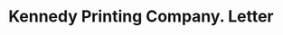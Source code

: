 ---
doi: 10.7916/D8N88NRF
date_other: '1908'
date_other_textual: '1908'
form: correspondence
genre:
- Letters (correspondence)
name:
- Kennedy Printing Company
object_in_context_url: https://biggert.cul.columbia.edu/items/view/ave_biggert_00302
subject_hierarchical_geographic:
- Fredonia, Kansas, United States
subject_name:
- Kennedy Printing Company
title: Kennedy Printing Company. Letter
sort_title: Kennedy Printing Company. Letter
call_number: ave_biggert_00302
coordinates:
- 37.533055555555556,-95.82583333333334
pid: ave_biggert_00302
identifiers: ave_biggert_00302
thumbnail: https://derivativo-1.library.columbia.edu/iiif/2/ldpd:344226/full/!256,256/0/native.jpg
permalink: "/items/ave_biggert_00302/"
layout: iiif-image-page
---